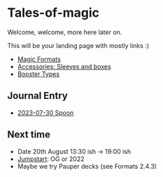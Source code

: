 # Tales-of-magic

Welcome, welcome, more here later on. 

This will be your landing page with mostly links :)
- [Magic Formats](./Formats.md)
- [Accessories: Sleeves and boxes](./sleeves%20and%20boxes.md)
- [Booster Types](./Boosters.md)

## Journal Entry
- [2023-07-30 Spoon](./journal/20230730.md)

## Next time
- Date 20th August 13:30 ish -> 19:00 ish
- [Jumpstart](./Jumpstart.md): OG or 2022
- Maybe we try Pauper decks (see Formats 2.4.3)
